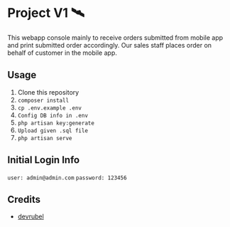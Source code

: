 # Project V1 🛰

This webapp console mainly to receive orders submitted from mobile app and print submitted order accordingly. 
Our sales staff places order on behalf of customer in the mobile app.

## Usage

1. Clone this repository
2. `composer install`
3. `cp .env.example .env`
4. `Config DB info in .env`
5. `php artisan key:generate`
6. `Upload given .sql file`
8. `php artisan serve`

## Initial Login Info

`user: admin@admin.com`
`password: 123456`

## Credits

- [devrubel](https://github.com/dev-rubel)
